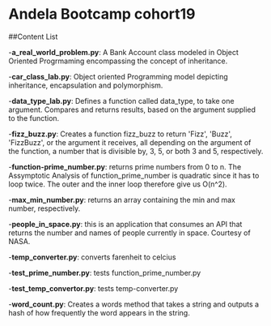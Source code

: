 # Andela Bootcamp cohort19

##Content List


-**a_real_world_problem.py**: A Bank Account class modeled in Object Oriented Progrmaming encompassing the concept of inheritance.


-**car_class_lab.py**: Object oriented Programming model depicting inheritance, encapsulation and polymorphism.


-**data_type_lab.py**: Defines a function called data_type, to take one argument. Compares and returns results, based on the argument supplied to the function. 


-**fizz_buzz.py**:
 Creates a function fizz_buzz to return 'Fizz', 'Buzz', 'FizzBuzz', or the argument it receives, all depending on the argument of the function, a number that is divisible by, 3, 5, or both 3 and 5, respectively.


-**function-prime_number.py**:
 returns prime numbers from 0 to n. The Assymptotic Analysis of function_prime_number is quadratic since it has to loop twice. The outer and the inner loop therefore give us O(n^2).


-**max_min_number.py**:  returns an array containing the min and max number, respectively.


-**people_in_space.py**: this is an application that consumes an API that returns the number and names of people currently in space. Courtesy of NASA.


-**temp_converter.py**: converts farenheit to celcius


-**test_prime_number.py**: tests function_prime_number.py


-**test_temp_convertor.py**: tests temp-converter.py


-**word_count.py**: Creates a words method that takes a string and outputs a hash of how frequently the word appears in the string. 